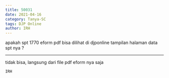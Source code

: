 ```yaml
---
title: 50031
date: 2021-04-16
category: Tanya-SC
tags: DJP Online
author: IRH
---
```


apakah spt 1770 eform pdf bisa dilihat di djponline tampilan halaman data spt nya ?

---

tidak bisa, langsung dari file pdf eform nya saja

`IRH`
